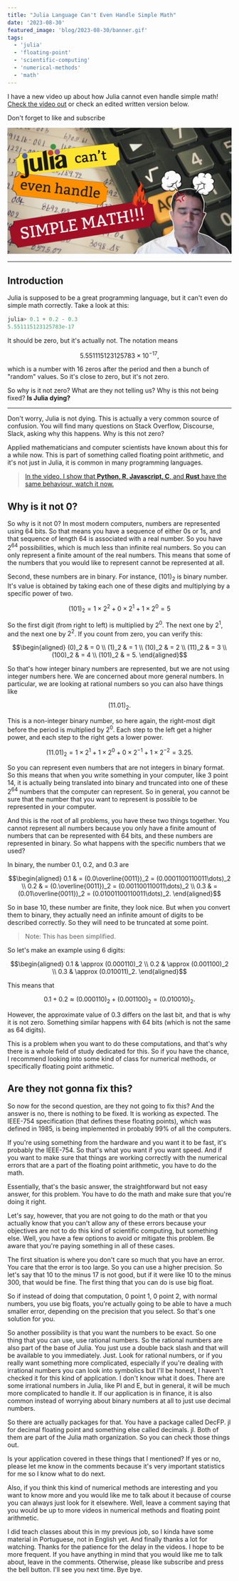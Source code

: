 ```yaml
---
title: "Julia Language Can't Even Handle Simple Math"
date: '2023-08-30'
featured_image: 'blog/2023-08-30/banner.gif'
tags:
  - 'julia'
  - 'floating-point'
  - 'scientific-computing'
  - 'numerical-methods'
  - 'math'
---
```


I have a new video up about how Julia cannot even handle simple math! [Check the video out](https://youtu.be/siCWLWHSrvo) or check an edited written version below.

Don't forget to like and subscribe

[![Banner for youtube video](/blog/2023-08-30/banner.gif)](https://youtu.be/siCWLWHSrvo)

---

## Introduction

Julia is supposed to be a great programming language, but it can't even do simple math correctly.
Take a look at this:

```julia
julia> 0.1 + 0.2 - 0.3
5.551115123125783e-17
```

It should be zero, but it's actually not.
The notation means

$$5.551115123125783 \times 10^{-17},$$

which is a number with 16 zeros after the period and then a bunch of "random" values.
So it's close to zero, but it's not zero.

So why is it not zero?
What are they not telling us? Why is this not being fixed?
**Is Julia dying?**

---

Don't worry, Julia is not dying.
This is actually a very common source of confusion.
You will find many questions on Stack Overflow, Discourse, Slack, asking why this happens.
Why is this not zero?

Applied mathematicians and computer scientists have known about this for a while now.
This is part of something called floating point arithmetic, and it's not just in Julia, it is common in many programming languages.

> [In the video, I show that **Python, R, Javascript, C**, and **Rust** have the same behaviour, watch it now.](https://youtu.be/siCWLWHSrvo)

## Why is it not 0?

So why is it not 0?
In most modern computers, numbers are represented using 64 bits.
So that means you have a sequence of either 0s or 1s, and that sequence of length 64 is associated with a real number.
So you have $2^{64}$ possibilities, which is much less than infinite real numbers.
So you can only represent a finite amount of the real numbers.
This means that some of the numbers that you would like to represent cannot be represented at all.

Second, these numbers are in binary.
For instance, $(101)_2$ is binary number.
It's value is obtained by taking each one of these digits and multiplying by a specific power of two.

$$(101)_2 = 1\times2^2 + 0\times2^1 + 1\times2^0 = 5$$

So the first digit (from right to left) is multiplied by $2^0$.
The next one by $2^1$, and the next one by $2^2$.
If you count from zero, you can verify this:

$$\begin{aligned}
(0)_2 & = 0 \\
(1)_2 & = 1 \\
(10)_2 & = 2 \\
(11)_2 & = 3 \\
(100)_2 & = 4 \\
(101)_2 & = 5.
\end{aligned}$$

So that's how integer binary numbers are represented, but we are not using integer numbers here.
We are concerned about more general numbers.
In particular, we are looking at rational numbers so you can also have things like

$$(11.01)_2.$$

This is a non-integer binary number, so here again, the right-most digit before the period is multiplied by $2^0$.
Each step to the left get a higher power, and each step to the right gets a lower power.

$$(11.01)_2 = 1\times2^1 + 1\times2^0 + 0\times2^{-1} + 1\times2^{-2} = 3.25.$$

So you can represent even numbers that are not integers in binary format.
So this means that when you write something in your computer, like 3 point 14, it is actually being translated into binary and truncated into one of these $2^{64}$ numbers that the computer can represent.
So in general, you cannot be sure that the number that you want to represent is possible to be represented in your computer.

And this is the root of all problems, you have these two things together.
You cannot represent all numbers because you only have a finite amount of numbers that can be represented with 64 bits, and these numbers are represented in binary.
So what happens with the specific numbers that we used?

In binary, the number 0.1, 0.2, and 0.3 are

$$\begin{aligned}
0.1 & = (0.0\overline{0011})_2 = (0.0001100110011\dots)_2 \\
0.2 & = (0.\overline{0011})_2 = (0.001100110011\dots)_2 \\
0.3 & = (0.01\overline{0011})_2 = (0.01001100110011\dots)_2.
\end{aligned}$$

So in base 10, these number are finite, they look nice.
But when you convert them to binary, they actually need an infinite amount of digits to be described correctly.
So they will need to be truncated at some point.

> Note: This has been simplified.

So let's make an example using 6 digits:

$$\begin{aligned}
0.1 & \approx (0.000110)_2 \\
0.2 & \approx (0.001100)_2 \\
0.3 & \approx (0.010011)_2.
\end{aligned}$$

This means that

$$0.1 + 0.2 \approx (0.000110)_2 + (0.001100)_2 = (0.010010)_2.$$

However, the approximate value of $0.3$ differs on the last bit, and that is why it is not zero.
Something similar happens with 64 bits (which is not the same as 64 digits).

This is a problem when you want to do these computations, and that's why there is a whole field of study dedicated for this.
So if you have the chance, I recommend looking into some kind of class for numerical methods, or specifically floating point arithmetic.

## Are they not gonna fix this?

So now for the second question, are they not going to fix this? And the answer is no, there is nothing to be fixed.
It is working as expected.
The IEEE-754 specification (that defines these floating points), which was defined in 1985, is being implemented in probably 99% of all the computers.

If you're using something from the hardware and you want it to be fast, it's probably the IEEE-754.
So that's what you want if you want speed.
And if you want to make sure that things are working correctly with the numerical errors that are a part of the floating point arithmetic, you have to do the math.

Essentially, that's the basic answer, the straightforward but not easy answer, for this problem.
You have to do the math and make sure that you're doing it right.

Let's say, however, that you are not going to do the math or that you actually know that you can't allow any of these errors because your objectives are not to do this kind of scientific computing, but something else.
Well, you have a few options to avoid or mitigate this problem.
Be aware that you're paying something in all of these cases.

The first situation is where you don't care so much that you have an error.
You care that the error is too large.
So you can use a higher precision.
So let's say that 10 to the minus 17 is not good, but if it were like 10 to the minus 300, that would be fine.
The first thing that you can do is use big float.

So if instead of doing that computation, 0 point 1, 0 point 2, with normal numbers, you use big floats, you're actually going to be able to have a much smaller error, depending on the precision that you select.
So that's one solution for you.

So another possibility is that you want the numbers to be exact.
So one thing that you can use, use rational numbers.
So the rational numbers are also part of the base of Julia.
You just use a double back slash and that will be available to you immediately.
Just.
Look for rational numbers, or if you really want something more complicated, especially if you're dealing with irrational numbers you can look into symbolics but I'll be honest, I haven't checked it for this kind of application.
I don't know what it does.
There are some irrational numbers in Julia, like PI and E, but in general, it will be much more complicated to handle it.
If our application is in finance, it is also common instead of worrying about binary numbers at all to just use decimal numbers.

So there are actually packages for that.
You have a package called DecFP.
jl for decimal floating point and something else called decimals.
jl.
Both of them are part of the Julia math organization.
So you can check those things out.

Is your application covered in these things that I mentioned? If yes or no, please let me know in the comments because it's very important statistics for me so I know what to do next.

Also, if you think this kind of numerical methods are interesting and you want to know more and you would like me to talk about it because of course you can always just look for it elsewhere.
Well, leave a comment saying that you would be up to more videos in numerical methods and floating point arithmetic.

I did teach classes about this in my previous job, so I kinda have some material in Portuguese, not in English yet.
And finally thanks a lot for watching.
Thanks for the patience for the delay in the videos.
I hope to be more frequent.
If you have anything in mind that you would like me to talk about, leave in the comments.
Otherwise, please like subscribe and press the bell button.
I'll see you next time.
Bye bye.
